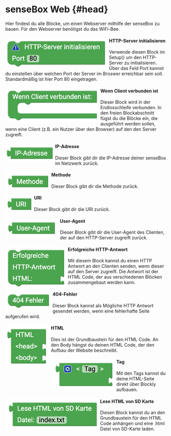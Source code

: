 # senseBox Web {#head}

<div class="description">Hier findest du alle Blöcke, um einen Webserver mithilfe der senseBox zu bauen. Für den Webserver benötigst du das WiFi-Bee.
</div>

<div class="line"></div>

<div class="container">
    <div class="row">
        <div class="col-md-6" id="http_initialisieren">
            <img src="../pictures/blocks/webserver/webserver1.png" alt="block" align="left">
        </div>
        <div class="col-md-6">
            <h4>HTTP-Server initialisieren</h4>
            Verwende diesen Block im Setup() um den HTTP-Server zu initialisieren. Über das Feld Port kannst du einstellen über welchen Port der Server im Broswer erreichbar sein soll. Standardmäßig ist hier Port 80 eingetragen.
        </div>
    </div>
</div>

<div class="line"></div>

<div class="container">
    <div class="row">
        <div class="col-md-6" id="client_connected">
            <img src="../pictures/blocks/webserver/webserver2.png" alt="block" align="left">
        </div>
        <div class="col-md-6">
            <h4>Wenn Client verbunden ist</h4>
            Dieser Block wird in der Endlosschleife verbunden. In den freien Blockabschnitt fügst du die Blöcke ein, die ausgeführt werden sollen, wenn eine Client (z.B. ein Nutzer über den Browser) auf den den Server zugreift.
        </div>
    </div>
</div>

<div class="line"></div>

<div class="container">
    <div class="row">
        <div class="col-md-6" id="ipadresse">
            <img src="../pictures/blocks/webserver/webserver3.png" alt="block" align="left">
        </div>
        <div class="col-md-6">
            <h4>IP-Adresse</h4>
            Dieser Block gibt dir die IP-Adresse deiner senseBox im Netzwerk zurück.
        </div>
    </div>
</div>

<div class="line"></div>

<div class="container">
    <div class="row">
        <div class="col-md-6" id="methode">
            <img src="../pictures/blocks/webserver/webserver4.png" alt="block" align="left">
        </div>
        <div class="col-md-6">
            <h4>Methode</h4>
            Dieser Block gibt dir die Methode zurück.
        </div>
    </div>
</div>

<div class="line"></div>

<div class="container">
    <div class="row">
        <div class="col-md-6" id="uri">
            <img src="../pictures/blocks/webserver/webserver5.png" alt="block" align="left">
        </div>
        <div class="col-md-6">
            <h4>URI</h4>
            Dieser Block gibt dir die URI zurück.
        </div>
    </div>
</div>

<div class="line"></div>

<div class="container">
    <div class="row">
        <div class="col-md-6" id="user-agent">
            <img src="../pictures/blocks/webserver/webserver6.png" alt="block" align="left">
        </div>
        <div class="col-md-6">
            <h4>User-Agent</h4>
            Dieser Block gibt dir die User-Agent des Clienten, der auf den HTTP-Server zugreift zurück.
        </div>
    </div>
</div>

<div class="line"></div>

<div class="container">
    <div class="row">
        <div class="col-md-6" id="http-response">
            <img src="../pictures/blocks/webserver/webserver7.png" alt="block" align="left">
        </div>
        <div class="col-md-6">
            <h4>Erfolgreiche HTTP-Antwort</h4>
            Mit diesem Block kannst du einen HTTP Antwort an den Clienten senden, wenn dieser auf den Server zugreift. Die Antwort ist der HTML Code, der aus verschiedenen Blöcken zusammengebaut werden kann. 
        </div>
    </div>
</div>

<div class="line"></div>

<div class="container">
    <div class="row">
        <div class="col-md-6" id="404">
            <img src="../pictures/blocks/webserver/webserver8.png" alt="block" align="left">
        </div>
        <div class="col-md-6">
            <h4>404-Fehler</h4>
            Dieser Block kannst als Mögliche HTTP Antwort gesendet werden, wenn eine fehlerhafte Seite aufgerufen wird. 
        </div>
    </div>
</div>

<div class="line"></div>

<div class="container">
    <div class="row">
        <div class="col-md-6" id="html_head_body">
            <img src="../pictures/blocks/webserver/webserver9.png" alt="block" align="left">
        </div>
        <div class="col-md-6">
            <h4>HTML</h4>
            Dies ist der Grundbaustein für den HTML Code. An den Body hängst du deinen HTML Code, der den Aufbau der Website beschreibt.
        </div>
    </div>
</div>

<div class="line"></div>

<div class="container">
    <div class="row">
        <div class="col-md-6" id="tag">
            <img src="../pictures/blocks/webserver/webserver10.png" alt="block" align="left">
        </div>
        <div class="col-md-6">
            <h4>Tag</h4>
            Mit den Tags kannst du deine HTML-Seite direkt über Blockly aufbauen. 
        </div>
    </div>
</div>

<div class="line"></div>

<div class="container">
    <div class="row">
        <div class="col-md-6" id="html_sd">
            <img src="../pictures/blocks/webserver/webserver11.png" alt="block" align="left">
        </div>
        <div class="col-md-6">
            <h4>Lese HTML von SD Karte</h4>
            Diesen Block kannst du an den Grundbaustein für den HTML Code anhängen und eine .html Datei von SD-Karte laden. 
        </div>
    </div>
</div>

<div class="line"></div>